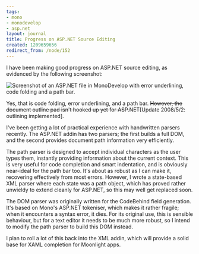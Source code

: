 ```yaml
---
tags:
- mono
- monodevelop
- asp.net
layout: journal
title: Progress on ASP.NET Source Editing
created: 1209659656
redirect_from: /node/152
---
```

I have been making good progress on ASP.NET source editing, as evidenced by the following screenshot:

<img src="http://mjhutchinson.com/files/images/MonoScreenshots/AspNetCodeFolding.png" alt="Screenshot of an ASP.NET file in MonoDevelop with error underlining, code folding and a path bar." style="max-width:98%" />

Yes, that is code folding, error underlining, and a path bar. <strike>However, the document outline pad isn't hooked up yet for ASP.NET</strike>[Update 2008/5/2: outlining implemented].

I've been getting a lot of practical experience with handwritten parsers recently. The ASP.NET addin has two parsers; the first builds a full DOM, and the second provides document path information very efficiently.
<!--break-->
The path parser is designed to accept individual characters as the user types them, instantly providing information about the current context. This is very useful for code completion and smart indentation, and is obviously near-ideal for the path bar too. It's about as robust as I can make it, recovering effectively from most errors. However, I wrote a state-based XML parser where each state was a path object, which has proved rather unwieldy to extend cleanly for ASP.NET, so this may well get replaced soon.

The DOM parser was originally written for the CodeBehind field generation. It's based on Mono's ASP.NET tokeniser, which makes it rather fragile; when it encounters a syntax error, it dies. For its original use, this is sensible behaviour, but for a text editor it needs to be much more robust, so I intend to modify the path parser to build this DOM instead.

I plan to roll a lot of this back into the XML addin, which will provide a solid base for XAML completion for Moonlight apps.
